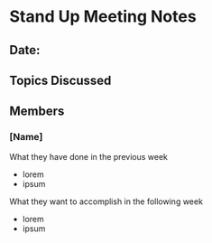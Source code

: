 # Stand Up Meeting Notes

## Date:

## Topics Discussed

## Members

### [Name]
What they have done in the previous week
- lorem
- ipsum


What they want to accomplish in the following week
- lorem
- ipsum